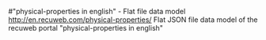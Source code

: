 #"physical-properties in english" - Flat file data model
http://en.recuweb.com/physical-properties/
Flat JSON file data model of the recuweb portal "physical-properties in english"
